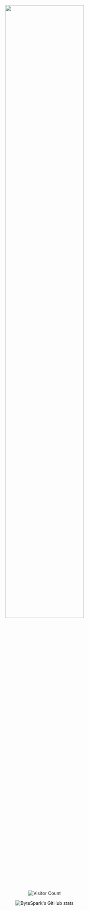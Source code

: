 <div align="center">
<img src="https://readme-typing-svg.demolab.com?font=Inconsolata&weight=500&size=50&duration=2000&pause=300&color=A7A459&center=true&vCenter=true&multiline=true&repeat=false&random=false&width=1300&height=140&lines=Hi%2C+I'm+Ren+haitao+%21;Welcome+to+my+GitHub+profile+&#x2B50" width="70%" />
<br><br>


![Visitor Count](https://profile-counter.glitch.me/renhaitao123/count.svg)


![ByteSpark's GitHub stats](https://github-readme-stats.vercel.app/api?username=renhaitao123&show_icons=true&theme=tokyonight)


